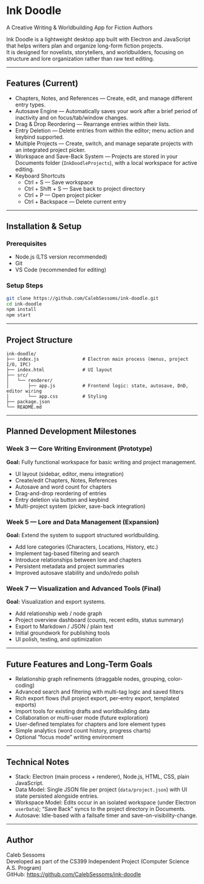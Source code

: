 # Ink Doodle
A Creative Writing & Worldbuilding App for Fiction Authors

Ink Doodle is a lightweight desktop app built with Electron and JavaScript that helps writers plan and organize long-form fiction projects.  
It is designed for novelists, storytellers, and worldbuilders, focusing on structure and lore organization rather than raw text editing.

---

## Features (Current)
- Chapters, Notes, and References — Create, edit, and manage different entry types.
- Autosave Engine — Automatically saves your work after a brief period of inactivity and on focus/tab/window changes.
- Drag & Drop Reordering — Rearrange entries within their lists.
- Entry Deletion — Delete entries from within the editor; menu action and keybind supported.
- Multiple Projects — Create, switch, and manage separate projects with an integrated project picker.
- Workspace and Save-Back System — Projects are stored in your Documents folder (`InkDoodleProjects`), with a local workspace for active editing.
- Keyboard Shortcuts  
  - Ctrl + S — Save workspace  
  - Ctrl + Shift + S — Save back to project directory  
  - Ctrl + P — Open project picker  
  - Ctrl + Backspace — Delete current entry

---

## Installation & Setup

### Prerequisites
- Node.js (LTS version recommended)
- Git
- VS Code (recommended for editing)

### Setup Steps
```bash
git clone https://github.com/CalebSessoms/ink-doodle.git
cd ink-doodle
npm install
npm start
```

---

## Project Structure
```
ink-doodle/
├── index.js                # Electron main process (menus, project I/O, IPC)
├── index.html              # UI layout
├── src/
│   └── renderer/
│       ├── app.js          # Frontend logic: state, autosave, DnD, editor wiring
│       └── app.css         # Styling
├── package.json
└── README.md
```

---

## Planned Development Milestones

### Week 3 — Core Writing Environment (Prototype)
**Goal:** Fully functional workspace for basic writing and project management.
- UI layout (sidebar, editor, menu integration)
- Create/edit Chapters, Notes, References
- Autosave and word count for chapters
- Drag-and-drop reordering of entries
- Entry deletion via button and keybind
- Multi-project system (picker, save-back integration)

### Week 5 — Lore and Data Management (Expansion)
**Goal:** Extend the system to support structured worldbuilding.
- Add lore categories (Characters, Locations, History, etc.)
- Implement tag-based filtering and search
- Introduce relationships between lore and chapters
- Persistent metadata and project summaries
- Improved autosave stability and undo/redo polish

### Week 7 — Visualization and Advanced Tools (Final)
**Goal:** Visualization and export systems.
- Add relationship web / node graph
- Project overview dashboard (counts, recent edits, status summary)
- Export to Markdown / JSON / plain text
- Initial groundwork for publishing tools
- UI polish, testing, and optimization

---

## Future Features and Long-Term Goals
- Relationship graph refinements (draggable nodes, grouping, color-coding)
- Advanced search and filtering with multi-tag logic and saved filters
- Rich export flows (full project export, per-entry export, templated exports)
- Import tools for existing drafts and worldbuilding data
- Collaboration or multi-user mode (future exploration)
- User-defined templates for chapters and lore element types
- Simple analytics (word count history, progress charts)
- Optional “focus mode” writing environment

---

## Technical Notes
- Stack: Electron (main process + renderer), Node.js, HTML, CSS, plain JavaScript.
- Data Model: Single JSON file per project (`data/project.json`) with UI state persisted alongside entries.
- Workspace Model: Edits occur in an isolated workspace (under Electron `userData`); “Save Back” syncs to the project directory in Documents.
- Autosave: Idle-based with a failsafe timer and save-on-visibility-change.

---

## Author
Caleb Sessoms  
Developed as part of the CS399 Independent Project (Computer Science A.S. Program)  
GitHub: https://github.com/CalebSessoms/ink-doodle
